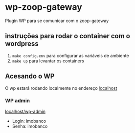 # wp-zoop-gateway

Plugin WP para se comunicar com o zoop-gateway

## instruções para rodar o container com o wordpress
1. `make config.env` para configurar as variáveis de ambiente
2. `make up` para levantar os containers

## Acesando o WP
O wp estará rodando localmente no endereço [localhost](localhost)

### WP admin
[localhost/wp-admin](localhost/wp-admin)

- Login: imobanco
- Senha: imobanco
